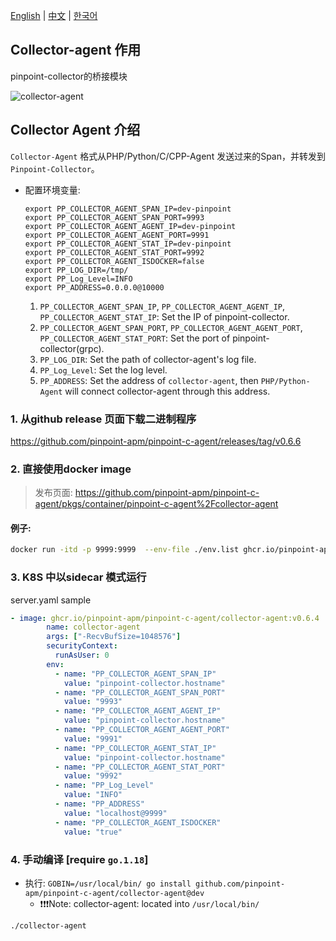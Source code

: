 [English](Readme.md) | [中文](Readme-CN.md) | [한국어](Readme-KR.md)

## Collector-agent 作用

pinpoint-collector的桥接模块

![collector-agent](/images/pinpoint_v0.5.x.png)

## Collector Agent 介绍
`Collector-Agent` 格式从PHP/Python/C/CPP-Agent 发送过来的Span，并转发到`Pinpoint-Collector`。

- 配置环境变量:
    ```
    export PP_COLLECTOR_AGENT_SPAN_IP=dev-pinpoint
    export PP_COLLECTOR_AGENT_SPAN_PORT=9993
    export PP_COLLECTOR_AGENT_AGENT_IP=dev-pinpoint
    export PP_COLLECTOR_AGENT_AGENT_PORT=9991
    export PP_COLLECTOR_AGENT_STAT_IP=dev-pinpoint
    export PP_COLLECTOR_AGENT_STAT_PORT=9992
    export PP_COLLECTOR_AGENT_ISDOCKER=false
    export PP_LOG_DIR=/tmp/
    export PP_Log_Level=INFO
    export PP_ADDRESS=0.0.0.0@10000
    ```
    1. `PP_COLLECTOR_AGENT_SPAN_IP`, `PP_COLLECTOR_AGENT_AGENT_IP`, `PP_COLLECTOR_AGENT_STAT_IP`: Set the IP of pinpoint-collector.
    2. `PP_COLLECTOR_AGENT_SPAN_PORT`, `PP_COLLECTOR_AGENT_AGENT_PORT`, `PP_COLLECTOR_AGENT_STAT_PORT`: Set the port of pinpoint-collector(grpc).
    3. `PP_LOG_DIR`: Set the path of collector-agent's log file.
    4. `PP_Log_Level`: Set the log level.
    5. `PP_ADDRESS`: Set the address of `collector-agent`, then `PHP/Python-Agent` will connect collector-agent through this address.

### 1. 从github release 页面下载二进制程序

  https://github.com/pinpoint-apm/pinpoint-c-agent/releases/tag/v0.6.6

### 2. 直接使用docker image

> 发布页面:  https://github.com/pinpoint-apm/pinpoint-c-agent/pkgs/container/pinpoint-c-agent%2Fcollector-agent

#### 例子:

```sh
docker run -itd -p 9999:9999  --env-file ./env.list ghcr.io/pinpoint-apm/pinpoint-c-agent/collector-agent:v0.6.6
```

### 3. K8S 中以sidecar 模式运行

server.yaml sample

``` yml
- image: ghcr.io/pinpoint-apm/pinpoint-c-agent/collector-agent:v0.6.4
        name: collector-agent
        args: ["-RecvBufSize=1048576"]
        securityContext:
          runAsUser: 0
        env:
          - name: "PP_COLLECTOR_AGENT_SPAN_IP"
            value: "pinpoint-collector.hostname"
          - name: "PP_COLLECTOR_AGENT_SPAN_PORT"
            value: "9993"
          - name: "PP_COLLECTOR_AGENT_AGENT_IP"
            value: "pinpoint-collector.hostname"
          - name: "PP_COLLECTOR_AGENT_AGENT_PORT"
            value: "9991"
          - name: "PP_COLLECTOR_AGENT_STAT_IP"
            value: "pinpoint-collector.hostname"
          - name: "PP_COLLECTOR_AGENT_STAT_PORT"
            value: "9992"
          - name: "PP_Log_Level"
            value: "INFO"
          - name: "PP_ADDRESS"
            value: "localhost@9999"
          - name: "PP_COLLECTOR_AGENT_ISDOCKER"
            value: "true"
```

### 4. 手动编译 [require `go.1.18`]

- 执行: `GOBIN=/usr/local/bin/ go install github.com/pinpoint-apm/pinpoint-c-agent/collector-agent@dev`
  - ❗❗❗Note: collector-agent: located into `/usr/local/bin/`

`./collector-agent`
   